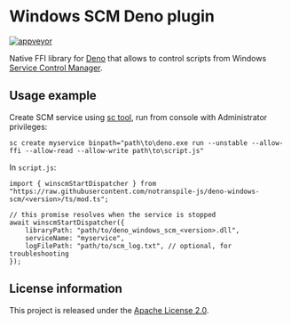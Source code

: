 Windows SCM Deno plugin
=======================

[![appveyor](https://ci.appveyor.com/api/projects/status/github/notranspile-js/deno-windows-scm?svg=true)](https://ci.appveyor.com/project/staticlibs/deno-windows-scm)

Native FFI library for [Deno](https://deno.land/) that allows to control scripts from
Windows [Service Control Manager](https://docs.microsoft.com/en-us/windows/win32/services/service-control-manager).

Usage example
-------------

Create SCM service using [sc tool](https://docs.microsoft.com/en-us/windows-server/administration/windows-commands/sc-create), run from console with Administrator privileges:

```
sc create myservice binpath="path\to\deno.exe run --unstable --allow-ffi --allow-read --allow-write path\to\script.js"
```

In `script.js`:

```
import { winscmStartDispatcher } from "https://raw.githubusercontent.com/notranspile-js/deno-windows-scm/<version>/ts/mod.ts";

// this promise resolves when the service is stopped
await winscmStartDispatcher({
    libraryPath: "path/to/deno_windows_scm_<version>.dll",
    serviceName: "myservice",
    logFilePath: "path/to/scm_log.txt", // optional, for troubleshooting
});
```

License information
-------------------

This project is released under the [Apache License 2.0](http://www.apache.org/licenses/LICENSE-2.0).